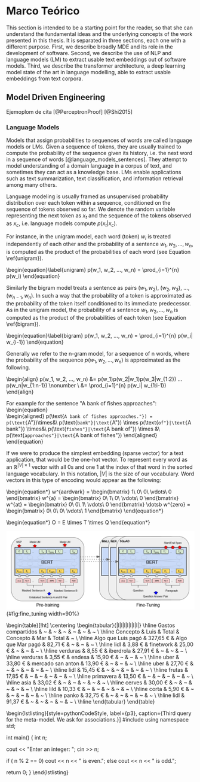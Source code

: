 # Marco Teórico

This section is intended to be a starting point for the reader, so that she can understand the fundamental ideas and the underlying concepts of the work presented in this thesis.
It is separated in three sections, each one with a different purpose. 
First, we describe broadly MDE and its role in the development of software. Second, we describe the use of NLP and language models (LM) to extract usable text embeddings out of software models. Third, we describe the  transformer architecture, a deep learning model state of the art in language modelling, able to extract usable embeddings from text corpora.

## Model Driven Engineering

Ejemoplom de cita [@PerceptronProof] [@Shi2015]

### Language Models

Models that assign probabilities to sequences of words are called language models or LMs. Given a sequence of tokens, they are usually trained to compute the probability of the sequence given its history, i.e. the next word in a sequence of words [@language_models_sentences].
They attempt to model understanding of a domain language in a corpus of text, and sometimes they can act as a knowledge base. LMs enable applications such as text summarization, text classification, and information retrieval among many others.

Language modeling is usually framed as unsupervised probability distribution over each token within a sequence, conditioned on the sequence of tokens observed so far. We denote the random variable representing the next token as $x_t$ and the sequence of the tokens observed as $x_c$, i.e. language models compute $p(x_t|x_c)$.


For instance, in the unigram model, each word (token) $w_i$  is treated independently of each other and the probability of a sentence $w_1, w_2, ..., w_n$, is computed as the product of the probabilities of each word (see Equation \ref{unigram}).

\begin{equation}\label{unigram}
p(w_1, w_2, ..., w_n) = \prod_{i=1}^{n} p(w_i)
\end{equation}


Similarly the bigram model treats a sentence as pairs  $(w_1, w_2)$, $(w_2, w_3)$, ..., $(w_{n-1}, w_n)$. In such a way that the probability of a token is approximated as the probability of the token itself conditioned to its immediate predecessor. As in the unigram model, the probability of a sentence $w_1, w_2, ..., w_n$ is computed as the product of the probabilities of each token (see Equation \ref{bigram}).

\begin{equation}\label{bigram}
p(w_1, w_2, ..., w_n) = \prod_{i=1}^{n} p(w_i| w_{i-1})
\end{equation}

Generally we refer to the n-gram model, for a sequence of n words, where the probability of the sequence $p(w_1, w_2, ..., w_n)$ is approximated as the following.

\begin{align}
p(w_1, w_2, ..., w_n) &= p(w_1)p(w_2|w_1)p(w_3|w_{1:2}) ... p(w_n|w_{1:n-1})  \nonumber \\
 &= \prod_{i=1}^{n} p(w_i| w_{1:i-1})
\end{align}

For example for the sentence "A bank of fishes approaches":
\begin{equation}  
  \begin{aligned}
p(\text{``A bank of fishes approaches."}) = p(\text{``A"})\times&\\
p(\text{``bank"}|\text{``A"}) \times p(\text{``of"}|\text{``A bank"}) \times&\\
p(\text{``fishes"}|\text{``A bank of"}) \times &\\
p(\text{``approaches"}|\text{``A bank of fishes"})
  \end{aligned}
\end{equation}


If we were to produce the simplest embedding (sparse vector) for a text application, that would be the one-hot vector. To represent every word as an $\mathbb{R}^{|V| \times 1}$ vector with all 0s and one 1 at the index of that word in the sorted language vocabulary. In this notation, $|V|$ is the size of our vocabulary. 
Word vectors in this type of encoding would appear as the following:

\begin{equation*}
w^{aardvark} =
\begin{bmatrix}
  1\\
  0\\
  0\\
  \vdots\\
  0
\end{bmatrix}
w^{a} =
\begin{bmatrix}
  0\\
  1\\
  0\\
  \vdots\\
  0
\end{bmatrix}
w^{at} =
\begin{bmatrix}
  0\\
  0\\
  1\\
  \vdots\\
  0
\end{bmatrix}
\dotsb w^{zero} =
\begin{bmatrix}
  0\\
  0\\
  0\\
  \vdots\\
  1
\end{bmatrix}
\end{equation*}

\begin{equation*}
O = E \times T \times Q
\end{equation*}


![BERT fine tuning. The [CLS] token is a special symbol added in front of every input example, and [SEP] is a special separator token (e.g. separating questions/answers), from referebnce](./res/bert_fine_tuning.png){#fig:fine_tuning width=90%}


\begin{table}[!ht]
    \centering
    \begin{tabular}{|l|l|l|l|l|l|l|}
    \hline
        Gastos compartidos & ~ & ~ & ~ & ~ & ~ & ~ \\ \hline
        Concepto & Luis & Total & Concepto & Mar & Total & ~ \\ \hline
        Algo que Luis pagó & 327,65 € & Algo que Mar pagó & 82,71 € & ~ & ~ & ~ \\ \hline
        lidl & 3,88 € & finetwork & 25,00 € & ~ & ~ & ~ \\ \hline
        verduras & 8,55 € & iberdrola & 27,91 € & ~ & ~ & ~ \\ \hline
        verduras & 3,55 € & endesa & 15,90 € & ~ & ~ & ~ \\ \hline
        uber & 33,80 € & mercado san anton & 13,90 € & ~ & ~ & ~ \\ \hline
        uber & 27,70 € & ~ & ~ & ~ & ~ & ~ \\ \hline
        lidl & 15,45 € & ~ & ~ & ~ & ~ & ~ \\ \hline
        frutas & 17,85 € & ~ & ~ & ~ & ~ & ~ \\ \hline
        primavera & 13,50 € & ~ & ~ & ~ & ~ & ~ \\ \hline
        asia & 33,02 € & ~ & ~ & ~ & ~ & ~ \\ \hline
        cerves & 30,00 € & ~ & ~ & ~ & ~ & ~ \\ \hline
        lild & 10,33 € & ~ & ~ & ~ & ~ & ~ \\ \hline
        corta & 5,90 € & ~ & ~ & ~ & ~ & ~ \\ \hline
        panko & 32,75 € & ~ & ~ & ~ & ~ & ~ \\ \hline
        lidl & 91,37 € & ~ & ~ & ~ & ~ & ~ \\ \hline
    \end{tabular}
\end{table}


\begin{lstlisting}[style=pythonCodeStyle, label={p3}, caption={Third query for the meta-model. We ask for associations.}]
#include <iostream>
using namespace std;

int main() {
  int n;

  cout << "Enter an integer: ";
  cin >> n;

  if ( n % 2 == 0)
    cout << n << " is even.";
  else
    cout << n << " is odd.";

  return 0;
}
\end{lstlisting}